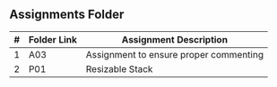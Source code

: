 ##  Assignments Folder

|   #   | Folder Link | Assignment Description |
| :---: | ----------- | ---------------------- |
| 1 | A03 | Assignment to ensure proper commenting |
| 2 | P01 | Resizable Stack                    |
